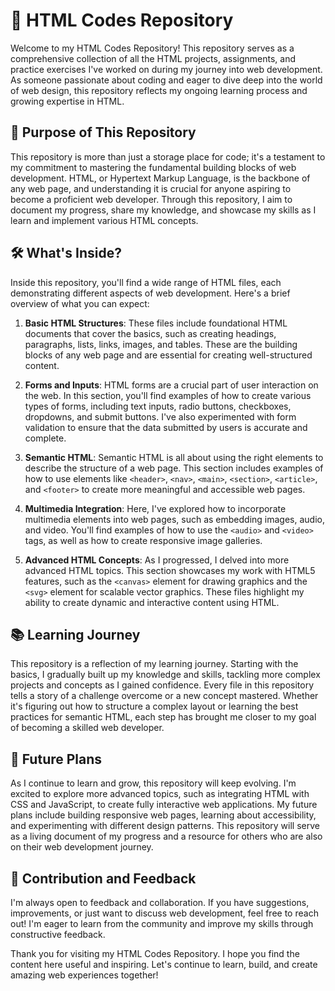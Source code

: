 # 📂 HTML Codes Repository

Welcome to my HTML Codes Repository! This repository serves as a comprehensive collection of all the HTML projects, assignments, and practice exercises I've worked on during my journey into web development. As someone passionate about coding and eager to dive deep into the world of web design, this repository reflects my ongoing learning process and growing expertise in HTML.

## 🌟 Purpose of This Repository

This repository is more than just a storage place for code; it's a testament to my commitment to mastering the fundamental building blocks of web development. HTML, or Hypertext Markup Language, is the backbone of any web page, and understanding it is crucial for anyone aspiring to become a proficient web developer. Through this repository, I aim to document my progress, share my knowledge, and showcase my skills as I learn and implement various HTML concepts.

## 🛠️ What's Inside?

Inside this repository, you'll find a wide range of HTML files, each demonstrating different aspects of web development. Here's a brief overview of what you can expect:

1. **Basic HTML Structures**: These files include foundational HTML documents that cover the basics, such as creating headings, paragraphs, lists, links, images, and tables. These are the building blocks of any web page and are essential for creating well-structured content.

2. **Forms and Inputs**: HTML forms are a crucial part of user interaction on the web. In this section, you'll find examples of how to create various types of forms, including text inputs, radio buttons, checkboxes, dropdowns, and submit buttons. I've also experimented with form validation to ensure that the data submitted by users is accurate and complete.

3. **Semantic HTML**: Semantic HTML is all about using the right elements to describe the structure of a web page. This section includes examples of how to use elements like `<header>`, `<nav>`, `<main>`, `<section>`, `<article>`, and `<footer>` to create more meaningful and accessible web pages.

4. **Multimedia Integration**: Here, I've explored how to incorporate multimedia elements into web pages, such as embedding images, audio, and video. You'll find examples of how to use the `<audio>` and `<video>` tags, as well as how to create responsive image galleries.

5. **Advanced HTML Concepts**: As I progressed, I delved into more advanced HTML topics. This section showcases my work with HTML5 features, such as the `<canvas>` element for drawing graphics and the `<svg>` element for scalable vector graphics. These files highlight my ability to create dynamic and interactive content using HTML.

## 📚 Learning Journey

This repository is a reflection of my learning journey. Starting with the basics, I gradually built up my knowledge and skills, tackling more complex projects and concepts as I gained confidence. Every file in this repository tells a story of a challenge overcome or a new concept mastered. Whether it's figuring out how to structure a complex layout or learning the best practices for semantic HTML, each step has brought me closer to my goal of becoming a skilled web developer.

## 🚀 Future Plans

As I continue to learn and grow, this repository will keep evolving. I'm excited to explore more advanced topics, such as integrating HTML with CSS and JavaScript, to create fully interactive web applications. My future plans include building responsive web pages, learning about accessibility, and experimenting with different design patterns. This repository will serve as a living document of my progress and a resource for others who are also on their web development journey.

## 🤝 Contribution and Feedback

I'm always open to feedback and collaboration. If you have suggestions, improvements, or just want to discuss web development, feel free to reach out! I'm eager to learn from the community and improve my skills through constructive feedback.

Thank you for visiting my HTML Codes Repository. I hope you find the content here useful and inspiring. Let's continue to learn, build, and create amazing web experiences together!

